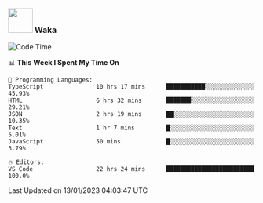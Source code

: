 ### <img src="https://media.giphy.com/media/VgCDAzcKvsR6OM0uWg/giphy.gif" width="50"> Waka

  <!--START_SECTION:waka-->
![Code Time](http://img.shields.io/badge/Code%20Time-1%2C176%20hrs%2020%20mins-blue)

📊 **This Week I Spent My Time On** 

```text
💬 Programming Languages: 
TypeScript               10 hrs 17 mins      ███████████░░░░░░░░░░░░░░   45.93% 
HTML                     6 hrs 32 mins       ███████░░░░░░░░░░░░░░░░░░   29.21% 
JSON                     2 hrs 19 mins       ██░░░░░░░░░░░░░░░░░░░░░░░   10.35% 
Text                     1 hr 7 mins         █░░░░░░░░░░░░░░░░░░░░░░░░   5.01% 
JavaScript               50 mins             █░░░░░░░░░░░░░░░░░░░░░░░░   3.79%

🔥 Editors: 
VS Code                  22 hrs 24 mins      █████████████████████████   100.0%

```


 Last Updated on 13/01/2023 04:03:47 UTC
<!--END_SECTION:waka-->
